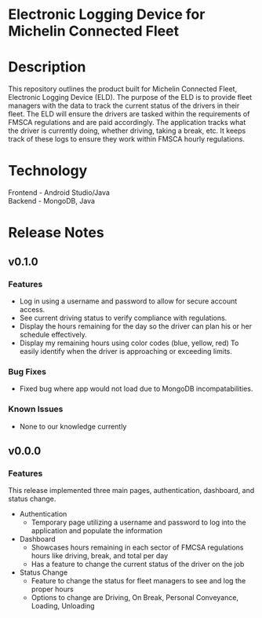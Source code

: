 # Electronic Logging Device for Michelin Connected Fleet

# Description
This repository outlines the product built for Michelin Connected Fleet, Electronic Logging Device (ELD). The purpose of the ELD is to provide fleet managers with the data to track the current status of the drivers in their fleet. The ELD will ensure the drivers are tasked within the requirements of FMSCA regulations and are paid accordingly. The application tracks what the driver is currently doing, whether driving, taking a break, etc. It keeps track of these logs to ensure they work within FMSCA hourly regulations.

# Technology
Frontend - Android Studio/Java \
Backend - MongoDB, Java

# Release Notes

## v0.1.0
### Features
* Log in using a username and password to allow for secure account access. 
* See current driving status to verify compliance with regulations. 
* Display the hours remaining for the day so the driver can plan his or her schedule effectively. 
* Display my remaining hours using color codes (blue, yellow, red) To easily identify when the driver is approaching or exceeding limits.
### Bug Fixes
* Fixed bug where app would not load due to MongoDB incompatabilities.
### Known Issues
* None to our knowledge currently

## v0.0.0
### Features
This release implemented three main pages, authentication, dashboard, and status change. 
* Authentication
  * Temporary page utilizing a username and password to log into the application and populate the information
* Dashboard
  * Showcases hours remaining in each sector of FMCSA regulations hours like driving, break, and total per day
  * Has a feature to change the current status of the driver on the job
* Status Change
  * Feature to change the status for fleet managers to see and log the proper hours
  * Options to change are Driving, On Break, Personal Conveyance, Loading, Unloading

